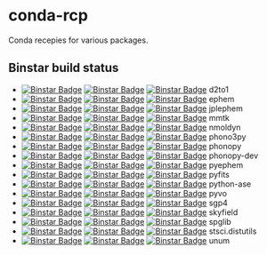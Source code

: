 conda-rcp
=========

Conda recepies for various packages.

Binstar build status
--------------------

  * [![Binstar Badge](https://anaconda.org/jochym/d2to1/badges/version.svg)](https://anaconda.org/jochym/d2to1) [![Binstar Badge](https://anaconda.org/jochym/d2to1/badges/build.svg)](https://anaconda.org/jochym/d2to1/builds) [![Binstar Badge](https://anaconda.org/jochym/d2to1/badges/downloads.svg)](https://anaconda.org/jochym/d2to1) d2to1
  * [![Binstar Badge](https://anaconda.org/jochym/ephem/badges/version.svg)](https://anaconda.org/jochym/ephem) [![Binstar Badge](https://anaconda.org/jochym/ephem/badges/build.svg)](https://anaconda.org/jochym/ephem/builds) [![Binstar Badge](https://anaconda.org/jochym/ephem/badges/downloads.svg)](https://anaconda.org/jochym/ephem) ephem
  * [![Binstar Badge](https://anaconda.org/jochym/jplephem/badges/version.svg)](https://anaconda.org/jochym/jplephem) [![Binstar Badge](https://anaconda.org/jochym/jplephem/badges/build.svg)](https://anaconda.org/jochym/jplephem/builds) [![Binstar Badge](https://anaconda.org/jochym/jplephem/badges/downloads.svg)](https://anaconda.org/jochym/jplephem) jplephem
  * [![Binstar Badge](https://anaconda.org/jochym/mmtk/badges/version.svg)](https://anaconda.org/jochym/mmtk) [![Binstar Badge](https://anaconda.org/jochym/mmtk/badges/build.svg)](https://anaconda.org/jochym/mmtk/builds) [![Binstar Badge](https://anaconda.org/jochym/mmtk/badges/downloads.svg)](https://anaconda.org/jochym/mmtk) mmtk
  * [![Binstar Badge](https://anaconda.org/jochym/nmoldyn/badges/version.svg)](https://anaconda.org/jochym/nmoldyn) [![Binstar Badge](https://anaconda.org/jochym/nmoldyn/badges/build.svg)](https://anaconda.org/jochym/nmoldyn/builds) [![Binstar Badge](https://anaconda.org/jochym/nmoldyn/badges/downloads.svg)](https://anaconda.org/jochym/nmoldyn) nmoldyn
  * [![Binstar Badge](https://anaconda.org/jochym/phono3py/badges/version.svg)](https://anaconda.org/jochym/phono3py) [![Binstar Badge](https://anaconda.org/jochym/phono3py/badges/build.svg)](https://anaconda.org/jochym/phono3py/builds) [![Binstar Badge](https://anaconda.org/jochym/phono3py/badges/downloads.svg)](https://anaconda.org/jochym/phono3py) phono3py
  * [![Binstar Badge](https://anaconda.org/jochym/phonopy/badges/version.svg)](https://anaconda.org/jochym/phonopy) [![Binstar Badge](https://anaconda.org/jochym/phonopy/badges/build.svg)](https://anaconda.org/jochym/phonopy/builds) [![Binstar Badge](https://anaconda.org/jochym/phonopy/badges/downloads.svg)](https://anaconda.org/jochym/phonopy) phonopy
  * [![Binstar Badge](https://anaconda.org/jochym/phonopy-dev/badges/version.svg)](https://anaconda.org/jochym/phonopy-dev) [![Binstar Badge](https://anaconda.org/jochym/phonopy-dev/badges/build.svg)](https://anaconda.org/jochym/phonopy-dev/builds) [![Binstar Badge](https://anaconda.org/jochym/phonopy-dev/badges/downloads.svg)](https://anaconda.org/jochym/phonopy-dev) phonopy-dev
  * [![Binstar Badge](https://anaconda.org/jochym/pyephem/badges/version.svg)](https://anaconda.org/jochym/pyephem) [![Binstar Badge](https://anaconda.org/jochym/pyephem/badges/build.svg)](https://anaconda.org/jochym/pyephem/builds) [![Binstar Badge](https://anaconda.org/jochym/pyephem/badges/downloads.svg)](https://anaconda.org/jochym/pyephem) pyephem
  * [![Binstar Badge](https://anaconda.org/jochym/pyfits/badges/version.svg)](https://anaconda.org/jochym/pyfits) [![Binstar Badge](https://anaconda.org/jochym/pyfits/badges/build.svg)](https://anaconda.org/jochym/pyfits/builds) [![Binstar Badge](https://anaconda.org/jochym/pyfits/badges/downloads.svg)](https://anaconda.org/jochym/pyfits) pyfits
  * [![Binstar Badge](https://anaconda.org/jochym/python-ase/badges/version.svg)](https://anaconda.org/jochym/python-ase) [![Binstar Badge](https://anaconda.org/jochym/python-ase/badges/build.svg)](https://anaconda.org/jochym/python-ase/builds) [![Binstar Badge](https://anaconda.org/jochym/python-ase/badges/downloads.svg)](https://anaconda.org/jochym/python-ase) python-ase
  * [![Binstar Badge](https://anaconda.org/jochym/pyvo/badges/version.svg)](https://anaconda.org/jochym/pyvo) [![Binstar Badge](https://anaconda.org/jochym/pyvo/badges/build.svg)](https://anaconda.org/jochym/pyvo/builds) [![Binstar Badge](https://anaconda.org/jochym/pyvo/badges/downloads.svg)](https://anaconda.org/jochym/pyvo) pyvo
  * [![Binstar Badge](https://anaconda.org/jochym/sgp4/badges/version.svg)](https://anaconda.org/jochym/sgp4) [![Binstar Badge](https://anaconda.org/jochym/sgp4/badges/build.svg)](https://anaconda.org/jochym/sgp4/builds) [![Binstar Badge](https://anaconda.org/jochym/sgp4/badges/downloads.svg)](https://anaconda.org/jochym/sgp4) sgp4
  * [![Binstar Badge](https://anaconda.org/jochym/skyfield/badges/version.svg)](https://anaconda.org/jochym/skyfield) [![Binstar Badge](https://anaconda.org/jochym/skyfield/badges/build.svg)](https://anaconda.org/jochym/skyfield/builds) [![Binstar Badge](https://anaconda.org/jochym/skyfield/badges/downloads.svg)](https://anaconda.org/jochym/skyfield) skyfield
  * [![Binstar Badge](https://anaconda.org/jochym/spglib/badges/version.svg)](https://anaconda.org/jochym/spglib) [![Binstar Badge](https://anaconda.org/jochym/spglib/badges/build.svg)](https://anaconda.org/jochym/spglib/builds) [![Binstar Badge](https://anaconda.org/jochym/spglib/badges/downloads.svg)](https://anaconda.org/jochym/spglib) spglib
  * [![Binstar Badge](https://anaconda.org/jochym/stsci.distutils/badges/version.svg)](https://anaconda.org/jochym/stsci.distutils) [![Binstar Badge](https://anaconda.org/jochym/stsci.distutils/badges/build.svg)](https://anaconda.org/jochym/stsci.distutils/builds) [![Binstar Badge](https://anaconda.org/jochym/stsci.distutils/badges/downloads.svg)](https://anaconda.org/jochym/stsci.distutils) stsci.distutils
  * [![Binstar Badge](https://anaconda.org/jochym/unum/badges/version.svg)](https://anaconda.org/jochym/unum) [![Binstar Badge](https://anaconda.org/jochym/unum/badges/build.svg)](https://anaconda.org/jochym/unum/builds) [![Binstar Badge](https://anaconda.org/jochym/unum/badges/downloads.svg)](https://anaconda.org/jochym/unum) unum

